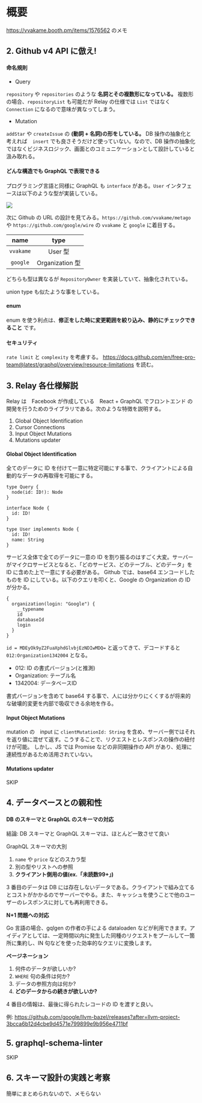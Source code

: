# 概要

https://vvakame.booth.pm/items/1576562 のメモ

## 2. Github v4 API に倣え!

#### 命名規則

- Query

`repository` や `repositories` のような **名詞とその複数形になっている。**
複数形の場合、`repositoryList` も可能だが Relay の仕様では `List` ではなく `Connection` になるので意味が異なってしまう。

- Mutation

`addStar` や `createIssue` の **(動詞 + 名詞)の形をしている。**
DB 操作の抽象化と考えれば　`insert` でも良さそうだけど使っていない。なので、DB 操作の抽象化ではなくビジネスロジック、画面とのコミュニケーションとして設計していると汲み取れる。

#### どんな構造でも GraphQL で表現できる

プログラミング言語と同様に GraphQL も `interface` がある。`User` インタフェースは以下のような型が実装している。

![](https://storage.googleapis.com/zenn-user-upload/f2smk9mxn8v53eybdqb8hluxhb9a)


次に Github の URL の設計を見てみる。`https://github.com/vvakame/metago` や `https://github.com/google/wire` の `vvakame` と `google` に着目する。

|    name   | type |
| :-------: | :--: |
| `vvakame` | User 型 |
| `google`  | Organization 型 |

どちらも型は異なるが `RepositoryOwner` を実装していて、抽象化されている。

union type も似たような事をしている。

#### enum

enum を使う利点は、**修正をした時に変更範囲を絞り込み、静的にチェックできること** です。

#### セキュリティ

`rate limit` と `complexity` を考慮する。
https://docs.github.com/en/free-pro-team@latest/graphql/overview/resource-limitations を読む。

## 3. Relay 各仕様解説

Relay は　Facebook が作成している　React + GraphQL でフロントエンド の開発を行うためのライブラリである。次のような特徴を説明する。

1. Global Object Identification
2. Cursor Connections
3. Input Object Mutations
4. Mutations updater

#### Global Object Identification

全てのデータに ID を付けて一意に特定可能にする事で、クライアントによる自動的なデータの再取得を可能にする。

```
type Query {
  node(id: ID!): Node
}

interface Node {
  id: ID!
}

type User implements Node {
  id: ID!
  name: String
}
```

サービス全体で全てのデータに一意の ID を割り振るのはすごく大変。サーバーがマイクロサービスとなると、「どのサービス、どのテーブル、どのデータ」を ID に含めた上で一意にする必要がある。
Github では、base64 エンコードしたものを ID にしている。以下のクエリを叩くと、Google の Organization の ID が分かる。

```
{
  organization(login: "Google") {
    __typename
    id
    databaseId
    login
  }
}
```

`id = MDEyOk9yZ2FuaXphdGlvbjEzNDIwMDQ=` と返ってきて、デコードすると `012:Organization1342004` となる。

- 012: ID の書式バージョン(と推測)
- Organization: テーブル名
- 1342004: データベースID

書式バージョンを含めて base64 する事で、人には分かりにくくするが将来的な破壊的変更を内部で吸収できる余地を作る。

#### Input Object Mutations

mutation の　input に `clientMutationId: String` を含め、サーバー側ではそれを返り値に混ぜて返す。こうすることで、リクエストとレスポンスの操作の紐付けが可能。
しかし、JS では Promise などの非同期操作の API があり、処理に連続性があるため活用されていない。

#### Mutations updater

SKIP

## 4. データベースとの親和性

#### DB のスキーマと GraphQL のスキーマの対応

結論: DB スキーマと GraphQL スキーマは、ほとんど一致させて良い

GraphQL スキーマの大別

1. `name` や `price` などのスカラ型
2. 別の型やリストへの参照
3. **クライアント側用の値(ex.「未読数99+」)**

3 番目のデータは DB には存在しないデータである。クライアントで組み立てるとコストがかかるのでサーバーでやる。また、キャッシュを使うことで他のユーザーのレスポンスに対しても再利用できる。

**N+1 問題への対応**

Go 言語の場合、gqlgen の作者の手による dataloaden などが利用できます。アイディアとしては、一定時間以内に発生した同種のリクエストをプールして一箇所に集約し、IN 句などを使った効率的なクエリに変換します。

**ページネーション**

1. 何件のデータが欲しいか?
2. `WHERE` 句の条件は何か?
3. データの参照方向は何か?
4. **どのデータからの続きが欲しいか?**

4 番目の情報は、最後に得られたレコードの ID を渡すと良い。

例: https://github.com/google/llvm-bazel/releases?after=llvm-project-3bcca6b12d4cbe9d4571e799899e9b956e4711bf

## 5. graphql-schema-linter 

SKIP

## 6. スキーマ設計の実践と考察

簡単にまとめられないので、メモらない
